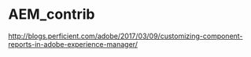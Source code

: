 # AEM_contrib
http://blogs.perficient.com/adobe/2017/03/09/customizing-component-reports-in-adobe-experience-manager/
